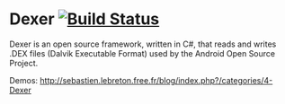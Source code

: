 Dexer [![Build Status](https://sailro.visualstudio.com/Dexer/_apis/build/status/sailro.Dexer?branchName=master)](https://sailro.visualstudio.com/Dexer/_build/latest?definitionId=1&branchName=master)
=====

Dexer is an open source framework, written in C#, that reads and writes .DEX files (Dalvik Executable Format) used by the Android Open Source Project.

Demos:
http://sebastien.lebreton.free.fr/blog/index.php?/categories/4-Dexer
